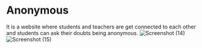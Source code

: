 # Anonymous
It is a website where students and teachers are get connected to each other and students can ask their doubts being anonymous.
![Screenshot (14)](https://user-images.githubusercontent.com/76553358/106350358-f499d380-62fa-11eb-8a68-8f8df5355a7a.png)
![Screenshot (15)](https://user-images.githubusercontent.com/76553358/106350364-fbc0e180-62fa-11eb-8a38-858e1d010441.png)
